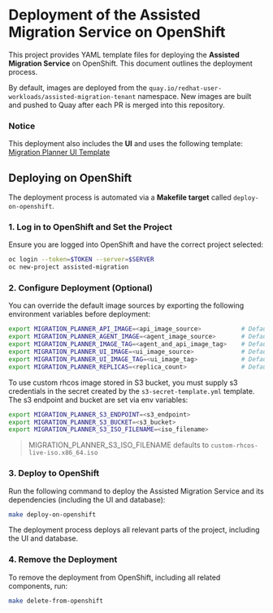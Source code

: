 # Deployment of the Assisted Migration Service on OpenShift

This project provides YAML template files for deploying the **Assisted Migration Service** on OpenShift. This document outlines the deployment process.

By default, images are deployed from the `quay.io/redhat-user-workloads/assisted-migration-tenant` namespace. New images are built and pushed to Quay after each PR is merged into this repository.

### Notice
This deployment also includes the **UI** and uses the following template:  
[Migration Planner UI Template](https://raw.githubusercontent.com/kubev2v/migration-planner-ui/refs/heads/main/deploy/templates/ui-template.yml)

## Deploying on OpenShift

The deployment process is automated via a **Makefile target** called `deploy-on-openshift`.

### 1. Log in to OpenShift and Set the Project

Ensure you are logged into OpenShift and have the correct project selected:

```sh  
oc login --token=$TOKEN --server=$SERVER  
oc new-project assisted-migration 
```

### 2. Configure Deployment (Optional)
You can override the default image sources by exporting the following environment variables before deployment:
```sh
export MIGRATION_PLANNER_API_IMAGE=<api_image_source>           # Default: quay.io/redhat-user-workloads/assisted-migration-tenant/migration-planner-api  
export MIGRATION_PLANNER_AGENT_IMAGE=<agent_image_source>       # Default: quay.io/redhat-user-workloads/assisted-migration-tenant/migration-planner-agent  
export MIGRATION_PLANNER_IMAGE_TAG=<agent_and_api_image_tag>    # Default: latest  
export MIGRATION_PLANNER_UI_IMAGE=<ui_image_source>             # Default: quay.io/redhat-user-workloads/assisted-migration-tenant/migration-planner-ui  
export MIGRATION_PLANNER_UI_IMAGE_TAG=<ui_image_tag>            # Default: latest  
export MIGRATION_PLANNER_REPLICAS=<replica_count>               # Default: 1  
```


To use custom rhcos image stored in S3 bucket, you must supply s3 credentials in the secret created by the `s3-secret-template.yml` template.
The s3 endpoint and bucket are set via env variables:
```sh
export MIGRATION_PLANNER_S3_ENDPOINT=<s3_endpoint>
export MIGRATION_PLANNER_S3_BUCKET=<s3_bucket>
export MIGRATION_PLANNER_S3_ISO_FILENAME=<iso_filename>
```

> MIGRATION_PLANNER_S3_ISO_FILENAME defaults to `custom-rhcos-live-iso.x86_64.iso`

### 3. Deploy to OpenShift
Run the following command to deploy the Assisted Migration Service and its dependencies (including the UI and database):
```sh
make deploy-on-openshift
```

The deployment process deploys all relevant parts of the project, including the UI and database.

### 4. Remove the Deployment
To remove the deployment from OpenShift, including all related components, run:
```sh
make delete-from-openshift
```
